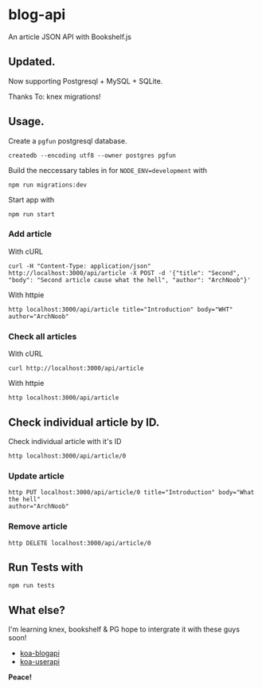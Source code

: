 blog-api
========

An article JSON API with Bookshelf.js

## Updated.

Now supporting Postgresql + MySQL + SQLite.

Thanks To: knex migrations!

## Usage.

Create a `pgfun` postgresql database. 

    createdb --encoding utf8 --owner postgres pgfun


Build the neccessary tables in for `NODE_ENV=development` with

    npm run migrations:dev

Start app with

    npm run start

### Add article

With cURL

    curl -H "Content-Type: application/json"
    http://localhost:3000/api/article -X POST -d '{"title": "Second",
    "body": "Second article cause what the hell", "author": "ArchNoob"}'

With httpie

    http localhost:3000/api/article title="Introduction" body="WHT"
    author="ArchNoob"

### Check all articles

With cURL

    curl http://localhost:3000/api/article

With httpie

    http localhost:3000/api/article


## Check individual article by ID.

Check individual article with it's ID

    http localhost:3000/api/article/0

### Update article

    http PUT localhost:3000/api/article/0 title="Introduction" body="What
    the hell"
    author="ArchNoob"

### Remove article

    http DELETE localhost:3000/api/article/0

## Run Tests with

    npm run tests

## What else?

I'm learning knex, bookshelf & PG hope to intergrate it with these guys
soon!

- [koa-blogapi](https://github.com/maotora/koa-blogapi)
- [koa-userapi](https://github.com/maotora/koa-userapi)

**Peace!**
